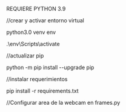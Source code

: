 

REQUIERE PYTHON 3.9

//crear y activar entorno virtual

python3.0 venv env

.\env\Scripts\activate

//actualizar pip

python -m pip install --upgrade pip

//instalar requerimientos

pip install -r requirements.txt


//Configurar area de la webcam en frames.py
